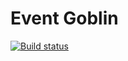 # Event Goblin


[![Build status](https://ci.appveyor.com/api/projects/status/amktomvchqwnqpru?svg=true)](https://ci.appveyor.com/project/korobprog/event-goblin)

